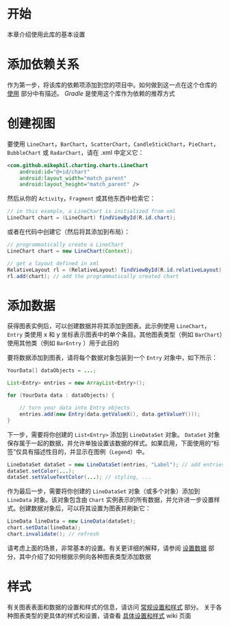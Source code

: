 # 开始
本章介绍使用此库的基本设置

# 添加依赖关系
作为第一步，将该库的依赖项添加到您的项目中。如何做到这一点在这个仓库的 [使用](https://github.com/PhilJay/MPAndroidChart#usage) 部分中有描述。 *Gradle* 是使用这个库作为依赖的推荐方式

# 创建视图
要使用 `LineChart`，`BarChart`，`ScatterChart`，`CandleStickChart`，`PieChart`，`BubbleChart` 或 `RadarChart`，请在 .xml 中定义它：  
```xml
<com.github.mikephil.charting.charts.LineChart
    android:id="@+id/chart"
    android:layout_width="match_parent"
    android:layout_height="match_parent" />
```

然后从你的 `Activity`，`Fragment` 或其他东西中检索它：
```java
// in this example, a LineChart is initialized from xml
LineChart chart = (LineChart) findViewById(R.id.chart);
```

或者在代码中创建它（然后将其添加到布局）：
```java
// programmatically create a LineChart
LineChart chart = new LineChart(Context);

// get a layout defined in xml
RelativeLayout rl = (RelativeLayout) findViewById(R.id.relativeLayout);
rl.add(chart); // add the programmatically created chart
```

# 添加数据
获得图表实例后，可以创建数据并将其添加到图表。此示例使用 `LineChart`，`Entry` 类使用 x 和 y 坐标表示图表中的单个条目。其他图表类型（例如 `BarChart`）使用其他类（例如 `BarEntry` ）用于此目的

要将数据添加到图表，请将每个数据对象包装到一个 `Entry` 对象中，如下所示：
```java
YourData[] dataObjects = ...;

List<Entry> entries = new ArrayList<Entry>();

for (YourData data : dataObjects) {

    // turn your data into Entry objects
    entries.add(new Entry(data.getValueX(), data.getValueY()));
}
```

下一步，需要将你创建的 `List<Entry>` 添加到 `LineDataSet` 对象。 `DataSet` 对象保存属于一起的数据，并允许单独设置该数据的样式。如果启用，下面使用的“标签”仅具有描述性目的，并显示在图例（`Legend`）中。
```java
LineDataSet dataSet = new LineDataSet(entries, "Label"); // add entries to dataset
dataSet.setColor(...);
dataSet.setValueTextColor(...); // styling, ...
```

作为最后一步，需要将你创建的 `LineDataSet` 对象（或多个对象）添加到 `LineData` 对象。该对象包含由 `Chart` 实例表示的所有数据，并允许进一步设置样式。创建数据对象后，可以将其设置为图表并刷新它：
```java
LineData lineData = new LineData(dataSet);
chart.setData(lineData);
chart.invalidate(); // refresh
```

请考虑上面的场景，非常基本的设置。有关更详细的解释，请参阅 [设置数据](https://github.com/PhilJay/MPAndroidChart/wiki/Setting-Data) 部分，其中介绍了如何根据示例向各种图表类型添加数据

# 样式
有关图表表面和数据的设置和样式的信息，请访问 [常规设置和样式](https://github.com/PhilJay/MPAndroidChart/wiki/General-Chart-Settings-&-Styling) 部分。 关于各种图表类型的更具体的样式和设置，请查看 [具体设置和样式](https://github.com/PhilJay/MPAndroidChart/wiki/Specific-chart-settings) wiki 页面
